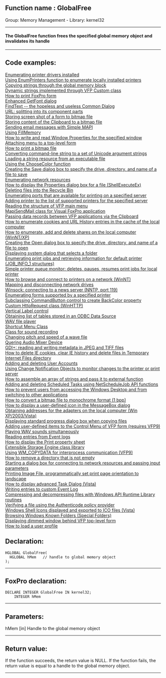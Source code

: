 
## Function name : GlobalFree
Group: Memory Management - Library: kernel32    
***  


#### The GlobalFree function frees the specified global memory object and invalidates its handle
***  


## Code examples:
[Enumerating printer drivers installed](../../samples/sample_082.md)  
[Using EnumPrinters function to enumerate locally installed printers](../../samples/sample_146.md)  
[Copying strings through the global memory block](../../samples/sample_156.md)  
[Dynamic strings implemented through VFP Custom class](../../samples/sample_157.md)  
[How to print FoxPro form](../../samples/sample_158.md)  
[Enhanced GetFont dialog](../../samples/sample_159.md)  
[FindText -- the hopeless and useless Common Dialog](../../samples/sample_160.md)  
[URL: splitting into its component parts](../../samples/sample_184.md)  
[Storing screen shot of a form to bitmap file](../../samples/sample_187.md)  
[Storing content of the Clipboard to a bitmap file](../../samples/sample_189.md)  
[Sending email messages with Simple MAPI](../../samples/sample_193.md)  
[Using FillMemory](../../samples/sample_198.md)  
[How to write and read Window Properties for the specified window](../../samples/sample_205.md)  
[Attaching menu to a top-level form](../../samples/sample_208.md)  
[How to print a bitmap file](../../samples/sample_211.md)  
[Converting command-line string to a set of Unicode argument strings](../../samples/sample_212.md)  
[Loading a string resource from an executable file](../../samples/sample_213.md)  
[Using the ChooseColor function](../../samples/sample_264.md)  
[Creating the Save dialog box to specify the drive, directory, and name of a file to save](../../samples/sample_265.md)  
[Enumerating network resources](../../samples/sample_313.md)  
[How to display the Properties dialog box for a file (ShellExecuteEx)](../../samples/sample_320.md)  
[Deleting files into the Recycle Bin](../../samples/sample_321.md)  
[Enumerating ports that are available for printing on a specified server](../../samples/sample_334.md)  
[Adding printer to the list of supported printers for the specified server](../../samples/sample_335.md)  
[Reading the structure of VFP main menu](../../samples/sample_337.md)  
[MapiSendMail class for Visual FoxPro application](../../samples/sample_342.md)  
[Passing data records between VFP applications via the Clipboard](../../samples/sample_346.md)  
[How to enumerate cookies and URL History entries in the cache of the local computer](../../samples/sample_350.md)  
[How to enumerate, add and delete shares on the local computer (WinNT/XP)](../../samples/sample_351.md)  
[Creating the Open dialog box to specify the drive, directory, and name of a file to open](../../samples/sample_363.md)  
[Displaying system dialog that selects a folder](../../samples/sample_364.md)  
[Enumerating print jobs and retrieving information for default printer (JOB_INFO_1 structures)](../../samples/sample_368.md)  
[Simple printer queue monitor: deletes, pauses, resumes print jobs for local printer](../../samples/sample_373.md)  
[How to browse and connect to printers on a network (WinNT)](../../samples/sample_376.md)  
[Mapping and disconnecting network drives](../../samples/sample_387.md)  
[Winsock: connecting to a news server (NNTP, port 119)](../../samples/sample_389.md)  
[Enumerating forms supported by a specified printer](../../samples/sample_390.md)  
[Subclassing CommandButton control to create BackColor property](../../samples/sample_392.md)  
[Custom HttpRequest class (WinHTTP)](../../samples/sample_397.md)  
[Vertical Label control](../../samples/sample_398.md)  
[Obtaining list of tables stored in an ODBC Data Source](../../samples/sample_409.md)  
[WAV file player](../../samples/sample_417.md)  
[Shortcut Menu Class](../../samples/sample_419.md)  
[Class for sound recording](../../samples/sample_420.md)  
[Changing pitch and speed of a wave file](../../samples/sample_422.md)  
[Quering Audio Mixer Device](../../samples/sample_423.md)  
[GDI+: reading and writing metadata in JPEG and TIFF files](../../samples/sample_461.md)  
[How to delete IE cookies, clear IE history and delete files in Temporary Internet Files directory](../../samples/sample_471.md)  
[Adding and deleting User Accounts](../../samples/sample_478.md)  
[Using Change Notification Objects to monitor changes to the printer or print server](../../samples/sample_485.md)  
[How to assemble an array of strings and pass it to external function](../../samples/sample_487.md)  
[Adding and deleting Scheduled Tasks using NetScheduleJob API functions](../../samples/sample_490.md)  
[How to prevent users from accessing the Windows Desktop and from switching to other applications](../../samples/sample_492.md)  
[How to convert a bitmap file to monochrome format (1 bpp)](../../samples/sample_493.md)  
[How to display a user-defined icon in the MessageBox dialog](../../samples/sample_500.md)  
[Obtaining addresses for the adapters on the local computer (Win XP/2003/Vista)](../../samples/sample_506.md)  
[Displaying standard progress dialog box when copying files](../../samples/sample_508.md)  
[Adding user-defined items to the Control Menu of VFP form (requires VFP9)](../../samples/sample_512.md)  
[Playing WAV sounds simultaneously](../../samples/sample_523.md)  
[Reading entries from Event logs](../../samples/sample_524.md)  
[How to display the Print property sheet](../../samples/sample_531.md)  
[Extensible Storage Engine class library](../../samples/sample_532.md)  
[Using WM_COPYDATA for interprocess communication (VFP9)](../../samples/sample_536.md)  
[How to remove a directory that is not empty](../../samples/sample_541.md)  
[Starting a dialog box for connecting to network resources and passing input parameters](../../samples/sample_551.md)  
[Printing Image File, programmatically set print page orientation to landscape](../../samples/sample_555.md)  
[How to display advanced Task Dialog (Vista)](../../samples/sample_558.md)  
[Writing entries to custom Event Log](../../samples/sample_564.md)  
[Compressing and decompressing files with Windows API Runtime Library routines](../../samples/sample_568.md)  
[Verifying a file using the Authenticode policy provider](../../samples/sample_569.md)  
[Windows Shell Icons displayed and exported to ICO files (Vista)](../../samples/sample_575.md)  
[Browsing Windows Known Folders (Special Folders)](../../samples/sample_576.md)  
[Displaying dimmed window behind VFP top-level form](../../samples/sample_578.md)  
[How to load a user profile](../../samples/sample_602.md)  

## Declaration:
```foxpro  
HGLOBAL GlobalFree(
  HGLOBAL hMem   // handle to global memory object
);  
```  
***  


## FoxPro declaration:
```foxpro  
DECLARE INTEGER GlobalFree IN kernel32;
	INTEGER hMem  
```  
***  


## Parameters:
hMem 
[in] Handle to the global memory object  
***  


## Return value:
If the function succeeds, the return value is NULL. If the function fails, the return value is equal to a handle to the global memory object.
  
***  

